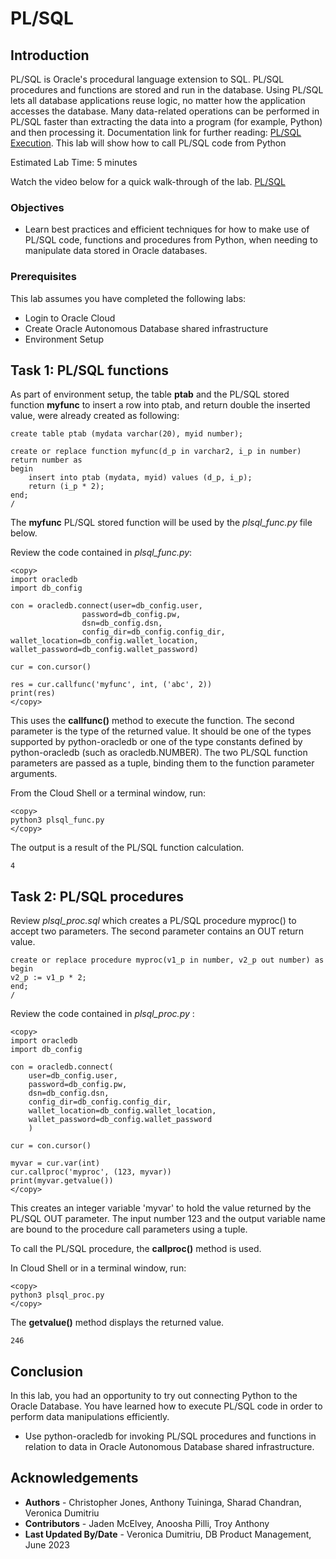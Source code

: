# PL/SQL

## Introduction

PL/SQL is Oracle's procedural language extension to SQL. PL/SQL procedures and functions are stored and run in the database. Using PL/SQL lets all database applications reuse logic, no matter how the application accesses the database. Many data-related operations can be performed in PL/SQL faster than extracting the data into a program (for example, Python) and then processing it. Documentation link for further reading: [PL/SQL Execution](https://python-oracledb.readthedocs.io/en/latest/user_guide/plsql_execution.html).
This lab will show how to call PL/SQL code from Python

Estimated Lab Time: 5 minutes

Watch the video below for a quick walk-through of the lab.
[PL/SQL](videohub:1_5815o1t4)

### Objectives

*  Learn best practices and efficient techniques for how to make use of PL/SQL code, functions and procedures from Python, when needing to manipulate data stored in Oracle databases.

### Prerequisites

This lab assumes you have completed the following labs:
* Login to Oracle Cloud
* Create Oracle Autonomous Database shared infrastructure
* Environment Setup

## Task 1: PL/SQL functions

As part of environment setup, the table **ptab** and the PL/SQL stored function **myfunc** to insert a row into ptab, and return double the inserted value, were already created as following:

````
create table ptab (mydata varchar(20), myid number);

create or replace function myfunc(d_p in varchar2, i_p in number) return number as
begin
    insert into ptab (mydata, myid) values (d_p, i_p);
    return (i_p * 2);
end;
/
````
    
The **myfunc** PL/SQL stored function will be used by the *plsql_func.py* file below.

Review the code contained in *plsql\_func.py*:

````
<copy>
import oracledb
import db_config

con = oracledb.connect(user=db_config.user,
                password=db_config.pw, 
                dsn=db_config.dsn,
                config_dir=db_config.config_dir, wallet_location=db_config.wallet_location, wallet_password=db_config.wallet_password)

cur = con.cursor()

res = cur.callfunc('myfunc', int, ('abc', 2))
print(res)
</copy>
````

This uses the **callfunc()** method to execute the function. The second parameter is the type of the returned value. It should be one of the types supported by python-oracledb or one of the type constants defined by python-oracledb (such as oracledb.NUMBER). The two PL/SQL function parameters are passed as a tuple, binding them to the function parameter arguments.

From the Cloud Shell or a terminal window, run:

````
<copy>
python3 plsql_func.py
</copy>
````

The output is a result of the PL/SQL function calculation.

````
4
````

## Task 2: PL/SQL procedures

Review *plsql\_proc.sql* which creates a PL/SQL procedure myproc() to accept two parameters. The second parameter contains an OUT return value.

````
create or replace procedure myproc(v1_p in number, v2_p out number) as
begin
v2_p := v1_p * 2;
end;
/
````

Review the code contained in *plsql\_proc.py* :

````
<copy>
import oracledb
import db_config

con = oracledb.connect(
    user=db_config.user,
    password=db_config.pw, 
    dsn=db_config.dsn,
    config_dir=db_config.config_dir, 
    wallet_location=db_config.wallet_location, 
    wallet_password=db_config.wallet_password
    ) 
    
cur = con.cursor()

myvar = cur.var(int)
cur.callproc('myproc', (123, myvar))
print(myvar.getvalue())
</copy>
````

This creates an integer variable 'myvar' to hold the value returned by the PL/SQL OUT parameter. The input number 123 and the output variable name are bound to the procedure call parameters using a tuple.

To call the PL/SQL procedure, the **callproc()** method is used.

In Cloud Shell or in a terminal window, run:

````
<copy>
python3 plsql_proc.py
</copy>
````

The **getvalue()** method displays the returned value.

````
246
````

## Conclusion

In this lab, you had an opportunity to try out connecting Python to the Oracle Database.
You have learned how to execute PL/SQL code in order to perform data manipulations efficiently.
* Use python-oracledb for invoking PL/SQL procedures and functions in relation to data in Oracle Autonomous Database shared infrastructure.

## Acknowledgements

* **Authors** - Christopher Jones, Anthony Tuininga, Sharad Chandran, Veronica Dumitriu
* **Contributors** - Jaden McElvey, Anoosha Pilli, Troy Anthony
* **Last Updated By/Date** - Veronica Dumitriu, DB Product Management, June 2023